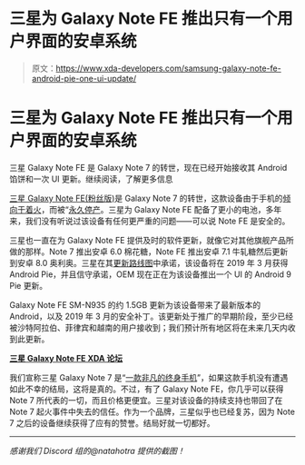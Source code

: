 # 三星为 Galaxy Note FE 推出只有一个用户界面的安卓系统

> 原文：<https://www.xda-developers.com/samsung-galaxy-note-fe-android-pie-one-ui-update/>

# 三星为 Galaxy Note FE 推出只有一个用户界面的安卓系统

三星 Galaxy Note FE 是 Galaxy Note 7 的转世，现在已经开始接收其 Android 馅饼和一次 UI 更新。继续阅读，了解更多信息

[三星 Galaxy Note FE(粉丝版)](https://www.xda-developers.com/samsung-officially-launches-the-galaxy-note-7-fan-edition-in-korea/)是 Galaxy Note 7 的转世，这款设备由于手机的[倾向于着火](https://www.xda-developers.com/safe-units-fire-trust-samsung-fades-the-recalls-respectable-merits-tarnished/)，而被“[永久停产](https://www.xda-developers.com/samsung-permanently-discontinues-production-and-sales-of-galaxy-note-7/)。三星为 Galaxy Note FE 配备了更小的电池，多年来，我们没有听说过该设备有任何更严重的问题——可以说 Note FE 是安全的。

三星也一直在为 Galaxy Note FE 提供及时的软件更新，就像它对其他旗舰产品所做的那样。Note 7 推出安卓 6.0 棉花糖，Note FE 推出安卓 7.1 牛轧糖然后更新到安卓 8.0 奥利奥。三星在其[更新路线图](https://www.xda-developers.com/samsung-galaxy-s8-note-8-android-pie-one-ui-update-roadmap/)中承诺，该设备将在 2019 年 3 月获得 Android Pie，并且信守承诺，OEM 现在正在为该设备推出一个 UI 的 Android 9 Pie 更新。

Galaxy Note FE SM-N935 的约 1.5GB 更新为该设备带来了最新版本的 Android，以及 2019 年 3 月的安全补丁。该更新处于推广的早期阶段，至少已经被沙特阿拉伯、菲律宾和越南的用户接收到；我们预计所有地区将在未来几天内收到此更新。

[**三星 Galaxy Note FE XDA 论坛**](https://forum.xda-developers.com/note-fe)

我们宣称三星 Galaxy Note 7 是“[一款非凡的终身手机](https://www.xda-developers.com/note7-remarkable-phone-for-life/)”，如果这款手机没有遭遇如此不幸的结局，这将是真的。不过，有了 Galaxy Note FE，你几乎可以获得 Note 7 所代表的一切，而且价格更便宜。三星对该设备的持续支持也带回了在 Note 7 起火事件中失去的信任。作为一个品牌，三星似乎也已经复苏，因为 Note 7 之后的设备继续获得了应有的赞誉。结局好就一切都好。

* * *

*感谢我们 Discord 组的@natahotra 提供的截图！*